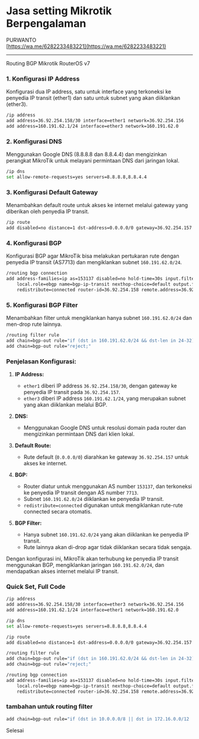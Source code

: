 # Jasa setting Mikrotik Berpengalaman  
PURWANTO  
[https://wa.me/6282233483221](https://wa.me/6282233483221)  

---

Routing BGP Mikrotik RouterOS v7

### 1. **Konfigurasi IP Address**
Konfigurasi dua IP address, satu untuk interface yang terkoneksi ke penyedia IP transit (ether1) dan satu untuk subnet yang akan diiklankan (ether3).
```bash
/ip address
add address=36.92.254.158/30 interface=ether1 network=36.92.254.156
add address=160.191.62.1/24 interface=ether3 network=160.191.62.0
```

### 2. **Konfigurasi DNS**
Menggunakan Google DNS (8.8.8.8 dan 8.8.4.4) dan mengizinkan perangkat MikroTik untuk melayani permintaan DNS dari jaringan lokal.
```bash
/ip dns
set allow-remote-requests=yes servers=8.8.8.8,8.8.4.4
```

### 3. **Konfigurasi Default Gateway**
Menambahkan default route untuk akses ke internet melalui gateway yang diberikan oleh penyedia IP transit.
```bash
/ip route
add disabled=no distance=1 dst-address=0.0.0.0/0 gateway=36.92.254.157
```

### 4. **Konfigurasi BGP**
Konfigurasi BGP agar MikroTik bisa melakukan pertukaran rute dengan penyedia IP transit (AS7713) dan mengiklankan subnet `160.191.62.0/24`.
```bash
/routing bgp connection
add address-families=ip as=153137 disabled=no hold-time=30s input.filter="" \
    local.role=ebgp name=bgp-ip-transit nexthop-choice=default output.filter-chain=bgp-out \
    redistribute=connected router-id=36.92.254.158 remote.address=36.92.254.157/32 remote.as=7713
```

### 5. **Konfigurasi BGP Filter**
Menambahkan filter untuk mengiklankan hanya subnet `160.191.62.0/24` dan men-drop rute lainnya.
```bash
/routing filter rule
add chain=bgp-out rule="if (dst in 160.191.62.0/24 && dst-len in 24-32) { accept }"
add chain=bgp-out rule="reject;"
```

### Penjelasan Konfigurasi:
1. **IP Address:**
   - `ether1` diberi IP address `36.92.254.158/30`, dengan gateway ke penyedia IP transit pada `36.92.254.157`.
   - `ether3` diberi IP address `160.191.62.1/24`, yang merupakan subnet yang akan diiklankan melalui BGP.

2. **DNS:**
   - Menggunakan Google DNS untuk resolusi domain pada router dan mengizinkan permintaan DNS dari klien lokal.

3. **Default Route:**
   - Rute default (`0.0.0.0/0`) diarahkan ke gateway `36.92.254.157` untuk akses ke internet.

4. **BGP:**
   - Router diatur untuk menggunakan AS number `153137`, dan terkoneksi ke penyedia IP transit dengan AS number `7713`.
   - Subnet `160.191.62.0/24` diiklankan ke penyedia IP transit.
   - `redistribute=connected` digunakan untuk mengiklankan rute-rute connected secara otomatis.

5. **BGP Filter:**
   - Hanya subnet `160.191.62.0/24` yang akan diiklankan ke penyedia IP transit.
   - Rute lainnya akan di-drop agar tidak diiklankan secara tidak sengaja.

Dengan konfigurasi ini, MikroTik akan terhubung ke penyedia IP transit menggunakan BGP, mengiklankan jaringan `160.191.62.0/24`, dan mendapatkan akses internet melalui IP transit.

### Quick Set, Full Code
```bash
/ip address
add address=36.92.254.158/30 interface=ether3 network=36.92.254.156
add address=160.191.62.1/24 interface=ether1 network=160.191.62.0

/ip dns
set allow-remote-requests=yes servers=8.8.8.8,8.8.4.4

/ip route
add disabled=no distance=1 dst-address=0.0.0.0/0 gateway=36.92.254.157

/routing filter rule
add chain=bgp-out rule="if (dst in 160.191.62.0/24 && dst-len in 24-32) { accept }"
add chain=bgp-out rule="reject;"

/routing bgp connection
add address-families=ip as=153137 disabled=no hold-time=30s input.filter="" \
    local.role=ebgp name=bgp-ip-transit nexthop-choice=default output.filter-chain=bgp-out \
    redistribute=connected router-id=36.92.254.158 remote.address=36.92.254.157/32 remote.as=7713
```
### tambahan untuk routing filter
```bash
add chain=bgp-out rule="if (dst in 10.0.0.0/8 || dst in 172.16.0.0/12 || dst in 192.168.0.0/16) { reject; }"
```
Selesai
